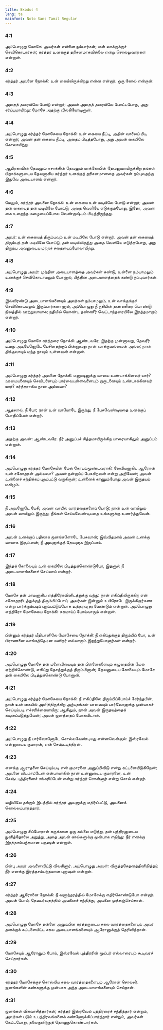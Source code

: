 ```yaml
---
title: Exodus 4
lang: ta
mainfont: Noto Sans Tamil Regular
---
```


###  4:1

அப்பொழுது மோசே: அவர்கள் என்னை நம்பார்கள்; என் வாக்குக்குச் செவிகொடார்கள்; கர்த்தர் உனக்குத் தரிசனமாகவில்லை என்று சொல்லுவார்கள் என்றான்.

###  4:2

கர்த்தர் அவனை நோக்கி: உன் கையிலிருக்கிறது என்ன என்றார். ஒரு கோல் என்றான்.

###  4:3

அதைத் தரையிலே போடு என்றார்; அவன் அதைத் தரையிலே போட்டபோது, அது சர்ப்பமாயிற்று; மோசே அதற்கு விலகியோடினான்.

###  4:4

அப்பொழுது கர்த்தர் மோசேயை நோக்கி: உன் கையை நீட்டி, அதின் வாலைப் பிடி என்றார்; அவன் தன் கையை நீட்டி, அதைப் பிடித்தபோது, அது அவன் கையிலே கோலாயிற்று.

###  4:5

ஆபிரகாமின் தேவனும் ஈசாக்கின் தேவனும் யாக்கோபின் தேவனுமாயிருக்கிற தங்கள் பிதாக்களுடைய தேவனாகிய கர்த்தர் உனக்குத் தரிசனமானதை அவர்கள் நம்புவதற்கு இதுவே அடையாளம் என்றார்.

###  4:6

மேலும், கர்த்தர் அவனை நோக்கி: உன் கையை உன் மடியிலே போடு என்றார்; அவன் தன் கையைத் தன் மடியிலே போட்டு, அதை வெளியே எடுக்கும்போது, இதோ, அவன் கை உறைந்த மழையைப்போல வெண்குஷ்டம் பிடித்திருந்தது.

###  4:7

அவர்: உன் கையைத் திரும்பவும் உன் மடியிலே போடு என்றார். அவன் தன் கையைத் திரும்பத் தன் மடியிலே போட்டு, தன் மடியிலிருந்து அதை வெளியே எடுத்தபோது, அது திரும்ப அவனுடைய மற்றச் சதையைப்போலாயிற்று.

###  4:8

அப்பொழுது அவர்: முந்தின அடையாளத்தை அவர்கள் கண்டு, உன்னை நம்பாமலும் உனக்குச் செவிகொடாமலும் போனால், பிந்தின அடையாளத்தைக் கண்டு நம்புவார்கள்.

###  4:9

இவ்விரண்டு அடையாளங்களையும் அவர்கள் நம்பாமலும், உன் வாக்குக்குச் செவிகொடமலும் இருப்பார்களானால், அப்பொழுது நீ நதியின் தண்ணீரை மொண்டு நிலத்தில் ஊற்றுவாயாக; நதியில் மொண்ட தண்ணீர் வெட்டாந்தரையிலே இரத்தமாகும் என்றார்.

###  4:10

அப்பொழுது மோசே கர்த்தரை நோக்கி: ஆண்டவரே, இதற்கு முன்னாவது, தேவரீர் உமது அடியேனோடே பேசினதற்குப் பின்னாவது நான் வாக்குவல்லவன் அல்ல; நான் திக்குவாயும் மந்த நாவும் உள்ளவன் என்றான்.

###  4:11

அப்பொழுது கர்த்தர் அவனை நோக்கி: மனுஷனுக்கு வாயை உண்டாக்கினவர் யார்? ஊமையனையும் செவிடனையும் பார்வையுள்ளவனையும் குருடனையும் உண்டாக்கினவர் யார்? கர்த்தராகிய நான் அல்லவா?

###  4:12

ஆதலால், நீ போ; நான் உன் வாயோடே இருந்து, நீ பேசவேண்டியதை உனக்குப் போதிப்பேன் என்றார்.

###  4:13

அதற்கு அவன்: ஆண்டவரே. நீர் அனுப்பச் சித்தமாயிருக்கிற யாரையாகிலும் அனுப்பும் என்றான்.

###  4:14

அப்பொழுது கர்த்தர் மோசேயின் மேல் கோபம்மூண்டவராகி: லேவியனாகிய ஆரோன் உன் சகோதரன் அல்லவா? அவன் நன்றாய்ப் பேசுகிறவன் என்று அறிவேன்; அவன் உன்னைச் சந்திக்கப் புறப்பட்டு வருகிறான்; உன்னைக் காணும்போது அவன் இருதயம் மகிழும்.

###  4:15

நீ அவனோடே பேசி, அவன் வாயில் வார்த்தைகளைப் போடு; நான் உன் வாயிலும் அவன் வாயிலும் இருந்து, நீங்கள் செய்யவேண்டியதை உங்களுக்கு உணர்த்துவேன்.

###  4:16

அவன் உனக்குப் பதிலாக ஜனங்களோடே பேசுவான்; இவ்விதமாய் அவன் உனக்கு வாயாக இருப்பான்; நீ அவனுக்குத் தேவனாக இருப்பாய்.

###  4:17

இந்தக் கோலையும் உன் கையிலே பிடித்துக்கொண்டுபோ, இதனால் நீ அடையாளங்களைச் செய்வாய் என்றார்.

###  4:18

மோசே தன் மாமனாகிய எத்திரோவினிடத்துக்கு வந்து: நான் எகிப்திலிருக்கிற என் சகோதரரிடத்துக்குத் திரும்பிப்போய், அவர்கள் இன்னும் உயிரோடே இருக்கிறார்களா என்று பார்க்கும்படிப் புறப்பட்டுப்போக உத்தரவு தரவேண்டும் என்றான். அப்பொழுது எத்திரோ மோசேயை நோக்கி: சுகமாய்ப் போய்வாரும் என்றான்.

###  4:19

பின்னும் கர்த்தர் மீதியானிலே மோசேயை நோக்கி: நீ எகிப்துக்குத் திரும்பிப் போ, உன் பிராணனை வாங்கத்தேடின மனிதர் எல்லாரும் இறந்துபோனார்கள் என்றார்.

###  4:20

அப்பொழுது மோசே தன் மனைவியையும் தன் பிள்ளைகளையும் கழுதையின் மேல் ஏற்றிக்கொண்டு, எகிப்து தேசத்துக்குத் திரும்பினான்; தேவனுடைய கோலையும் மோசே தன் கையிலே பிடித்துக்கொண்டு போனான்.

###  4:21

அப்பொழுது கர்த்தர் மோசேயை நோக்கி: நீ எகிப்திலே திரும்பிப்போய்ச் சேர்ந்தபின், நான் உன் கையில் அளித்திருக்கிற அற்புதங்கள் யாவையும் பார்வோனுக்கு முன்பாகச் செய்யும்படி எச்சரிக்கையாயிரு; ஆகிலும், நான் அவன் இருதயத்தைக் கடினப்படுத்துவேன்; அவன் ஜனத்தைப் போகவிடான்.

###  4:22

அப்பொழுது நீ பார்வோனோடே சொல்லவேண்டியது என்னவென்றால்: இஸ்ரவேல் என்னுடைய குமாரன், என் சேஷ்டபுத்திரன்.

###  4:23

எனக்கு ஆராதனை செய்யும்படி என் குமாரனை அனுப்பிவிடு என்று கட்டளையிடுகிறேன்; அவனை விடமாட்டேன் என்பாயாகில் நான் உன்னுடைய குமாரனை, உன் சேஷ்டபுத்திரனைச் சங்கரிப்பேன் என்று கர்த்தர் சொன்னார் என்று சொல் என்றார்.

###  4:24

வழியிலே தங்கும் இடத்தில் கர்த்தர் அவனுக்கு எதிர்ப்பட்டு, அவனைக் கொல்லப்பார்த்தார்.

###  4:25

அப்பொழுது சிப்போராள் கருக்கான ஒரு கல்லை எடுத்து, தன் புத்திரனுடைய நுனித்தோலை அறுத்து, அதை அவன் கால்களுக்கு முன்பாக எறிந்து: நீர் எனக்கு இரத்தசம்பந்தமான புருஷன் என்றாள்.

###  4:26

பின்பு அவர் அவனைவிட்டு விலகினார். அப்பொழுது அவள்: விருத்தசேதனத்தினிமித்தம் நீர் எனக்கு இரத்தசம்பந்தமான புருஷன் என்றாள்.

###  4:27

கர்த்தர் ஆரோனை நோக்கி: நீ வனாந்தரத்தில் மோசேக்கு எதிர்கொண்டுபோ என்றார். அவன் போய், தேவபர்வதத்தில் அவனைச் சந்தித்து, அவனை முத்தஞ்செய்தான்.

###  4:28

அப்பொழுது மோசே தன்னை அனுப்பின கர்த்தருடைய சகல வார்த்தைகளையும் அவர் தனக்குக் கட்டளையிட்ட சகல அடையாளங்களையும் ஆரோனுக்குத் தெரிவித்தான்.

###  4:29

மோசேயும் ஆரோனும் போய், இஸ்ரவேல் புத்திரரின் மூப்பர் எல்லாரையும் கூடிவரச் செய்தார்கள்.

###  4:30

கர்த்தர் மோசேக்குச் சொல்லிய சகல வார்த்தைகளையும் ஆரோன் சொல்லி, ஜனங்களின் கண்களுக்கு முன்பாக அந்த அடையாளங்களையும் செய்தான்.

###  4:31

ஜனங்கள் விசுவாசித்தார்கள்; கர்த்தர் இஸ்ரவேல் புத்திரரைச் சந்தித்தார் என்றும், அவர்கள் படும் உபத்திரவங்களைக் கண்ணோக்கிப்பார்த்தார் என்றும், அவர்கள் கேட்டபோது, தலைகுனிந்துத் தொழுதுகொண்டார்கள்.

